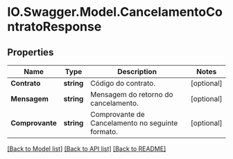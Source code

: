 # IO.Swagger.Model.CancelamentoContratoResponse
## Properties

Name | Type | Description | Notes
------------ | ------------- | ------------- | -------------
**Contrato** | **string** | Código do contrato. | [optional] 
**Mensagem** | **string** | Mensagem do retorno do cancelamento. | [optional] 
**Comprovante** | **string** | Comprovante de Cancelamento no seguinte formato. | [optional] 

[[Back to Model list]](../README.md#documentation-for-models) [[Back to API list]](../README.md#documentation-for-api-endpoints) [[Back to README]](../README.md)

